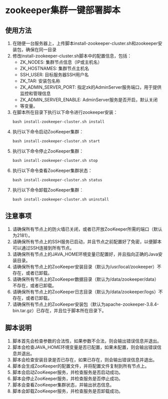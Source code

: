 # zookeeper集群一键部署脚本

## 使用方法

1. 在随便一台服务器上，上传脚本install-zookeeper-cluster.sh和zookeeper安装包，确保在同一目录
2. 修改install-zookeeper-cluster.sh脚本中的配置信息，包括：
    * ZK_NODES: 集群节点信息（IP或主机名）
    * ZK_HOSTNAMES: 集群节点主机名
    * SSH_USER: 目标服务器SSH用户名
    * ZK_TAR: 安装包名称
    * ZK_ADMIN_SERVER_PORT: 指定zk的AdminServer服务端口，用于提供监控和管理信息
    * ZK_ADMIN_SERVER_ENABLE: AdminServer服务是否开启，默认关闭
    * 等变量。
2. 在脚本所在目录下执行以下命令进行zookeeper安装：
   ```shell
   bash install-zookeeper-cluster.sh install
   ```
4. 执行以下命令启动ZooKeeper集群：
   ```shell
   bash install-zookeeper-cluster.sh start
   ```
5. 执行以下命令停止ZooKeeper集群：
   ```shell
   bash install-zookeeper-cluster.sh stop
   ```
6. 执行以下命令查看ZooKeeper集群状态：
   ```shell
   bash install-zookeeper-cluster.sh status
   ```
7. 执行以下命令卸载ZooKeeper集群：
   ```shell
   bash install-zookeeper-cluster.sh uninstall
   ```

## 注意事项

1. 请确保所有节点上的防火墙已关闭，或者已开放ZooKeeper所需的端口（默认为2181）。
2. 请确保所有节点上的SSH服务已启动，并且节点之前配置好了免密，以便脚本可以通过SSH连接到所有节点。
3. 请确保所有节点上的JAVA_HOME环境变量已配置好，并且指向正确的Java安装目录。
4. 请确保所有节点上的ZooKeeper安装目录（默认为/usr/local/zookeeper）不存在，或者已卸载。
5. 请确保所有节点上的ZooKeeper数据目录（默认为/data/zookeeper/data）不存在，或者已卸载。
6. 请确保所有节点上的ZooKeeper日志目录（默认为/data/zookeeper/logs）不存在，或者已卸载。
7. 请确保所有节点上的ZooKeeper安装包（默认为apache-zookeeper-3.8.4-bin.tar.gz）已存在，并且位于脚本所在目录下。

## 脚本说明

1. 脚本首先会检查参数的合法性，如果参数不合法，则会输出错误信息并退出。
2. 脚本会检查JAVA_HOME环境变量是否已配置，如果未配置，则会输出错误信息并退出。
3. 脚本会检查安装目录是否已存在，如果已存在，则会输出错误信息并退出。
4. 脚本会生成ZooKeeper的配置文件，并将配置文件复制到所有节点上。
5. 脚本会启动ZooKeeper服务，并检查服务是否启动成功。
6. 脚本会停止ZooKeeper服务，并检查服务是否停止成功。
7. 脚本会查看ZooKeeper集群状态，并输出状态信息。
8. 脚本会卸载ZooKeeper服务，并检查服务是否卸载成功。

